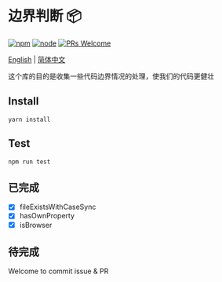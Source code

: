# 边界判断 📦
[![npm][npm-img]][npm-url]
[![node][node-img]][node-url]
<a href="http://makeapullrequest.com">
    <img src="https://img.shields.io/badge/PRs-welcome-brightgreen.svg?style=flat-square" alt="PRs Welcome">
  </a>

[English](./README.md) | [简体中文](./README.cn.md)

这个库的目的是收集一些代码边界情况的处理，使我们的代码更健壮

## Install
```
yarn install
```
## Test
```
npm run test
```
## 已完成
- [x] fileExistsWithCaseSync
- [x] hasOwnProperty
- [x] isBrowser

## 待完成
Welcome to commit issue & PR

[npm-img]: https://img.shields.io/badge/npm-boundary--judgment%401.0.1-orange
[npm-url]: https://www.npmjs.com/package/boundary-judgment
[node-img]: https://img.shields.io/badge/node-%3E%3D12-yellowgreen
[node-url]: https://nodejs.org/en/about/releases/
